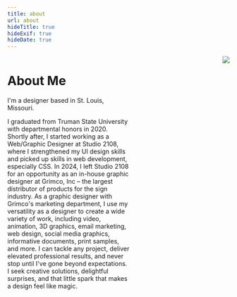 ```yaml
---
title: about
url: about
hideTitle: true
hideExif: true
hideDate: true
---
```

<div style="float:left; width:55%">

# About Me

<p class="lp-text">I'm a designer based  in St. Louis, Missouri. </p>

<p> I graduated from Truman State University with departmental honors in 2020. Shortly after, I started working as a Web/Graphic Designer at Studio 2108, where I strengthened my UI design skills and picked up skills in web development, especially CSS. In 2024, I left Studio 2108 for an opportunity as an in-house graphic designer at Grimco, Inc – the largest distributor of products for the sign industry. As a graphic designer with Grimco's marketing department, I use my versatility as a designer to create a wide variety of work, including video, animation, 3D graphics, email marketing, web design, social media graphics, informative documents, print samples, and more. I can tackle any project, deliver elevated professional results, and never stop until I've gone beyond expectations. I seek creative solutions, delightful surprises, and that little spark that makes a design feel like magic.</p>
</div>

<img src="/images/RebeccaComas-Profile2.jpg" loading="lazy" style="max-width: 35%; float:right;">